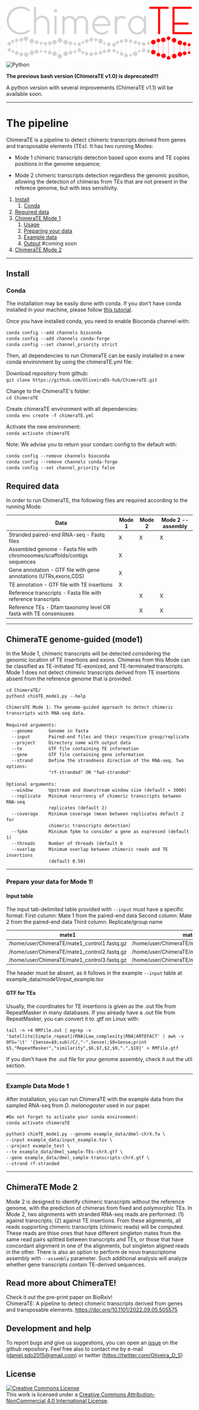 ![image](https://github.com/OliveiraDS-hub/ChimeraTE/blob/main/image/logo.png)
![Python](https://img.shields.io/badge/python-3670A0?style=for-the-badge&logo=python&logoColor=ffdd54)


**The previous bash version (ChimeraTE v1.0) is deprecated!!!**

A python version with several improvements (ChimeraTE v1.1) will be available soon.

---
# The pipeline
ChimeraTE is a pipeline to detect chimeric transcripts derived from genes and transposable elements (TEs). It has two running Modes:

- Mode 1 chimeric transcripts detection based upon exons and TE copies positions in the genome sequence; 

- Mode 2 chimeric transcripts detection regardless the genomic position, allowing the detection of chimeras from TEs that are not present in the referece genome, but with less sensitivity.


1. [Install](#installation)
   1. [Conda](#conda)
2. [Required data](#req_data)
3. [ChimeraTE Mode 1](#mode1)
    1. [Usage](#mode1)
    2. [Preparing your data](#prep_data)
    3. [Example data](#example_m1)
    4. [Output](#out_m1)   #coming soon
4. [ChimeraTE Mode 2](#mode2)

---

## Install <a name="installation"></a>
### Conda <a name="conda"></a>
The installation may be easily done with conda. If you don't have conda installed in your machine, please follow [this tutorial](https://docs.conda.io/projects/conda/en/latest/user-guide/install/linux.html).

Once you have installed conda, you need to enable Bioconda channel with:
````conda config --add channels defaults
conda config --add channels bioconda
conda config --add channels conda-forge
conda config --set channel_priority strict
````

Then, all dependencies to run ChimeraTE can be easily installed in a new conda environment by using the chimeraTE.yml file:

Download repository from github:<br />````git clone https://github.com/OliveiraDS-hub/ChimeraTE.git````

Change to the ChimeraTE's folder:<br />````cd ChimeraTE````

Create chimeraTE environment with all dependencies:<br />````conda env create -f chimeraTE.yml````

Activate the new environment:<br />````conda activate chimeraTE````

Note: We advise you to return your condarc config to the default with:
```
conda config --remove channels bioconda
conda config --remove channels conda-forge
conda config --set channel_priority false
```

## Required data <a name="req_data"></a>
In order to run ChimeraTE, the following files are required according to the running Mode: 

| Data | Mode 1 | Mode 2 | Mode 2 --assembly |
| -------- | -------- | -------- | -------- |
| Stranded paired-end RNA-seq - Fastq files     | X    |   X   |    X   |
| Assembled genome - Fasta file with chromosomes/scaffolds/contigs sequences     | X    |      |       |
| Gene annotation -  GTF file with gene annotations (UTRs,exons,CDS)     | X     |       |       |
| TE annotation -  GTF file with TE insertions     | X     |       |       |
| Reference transcripts - Fasta file with reference transcripts     |      |   X    |    X   |
| Reference TEs - Dfam taxonomy level OR fasta with TE consensuses    |      |   X    |    X   |

---

## ChimeraTE genome-guided (mode1) <a name="mode1"></a>
In the Mode 1, chimeric transcripts will be detected considering the genomic location of TE insertions and exons. Chimeras from this Mode can be classified as TE-initiated TE-exonized, and TE-terminated transcripts. Mode 1 does not detect chimeric transcripts derived from TE insertions absent from the reference genome that is provided. 
````
cd ChimeraTE/
python3 chimTE_mode1.py --help
````
````
ChimeraTE Mode 1: The genome-guided approach to detect chimeric transcripts with RNA-seq data.

Required arguments:
  --genome      Genome in fasta
  --input       Paired-end files and their respective group/replicate
  --project     Directory name with output data
  --te          GTF file containing TE information
  --gene        GTF file containing gene information
  --strand      Define the strandness direction of the RNA-seq. Two options:
                "rf-stranded" OR "fwd-stranded"

Optional arguments:
  --window      Upstream and downstream window size (default = 3000)
  --replicate   Minimum recurrency of chimeric transcripts between RNA-seq
                replicates (default 2)
  --coverage    Minimum coverage (mean between replicates default 2 for
                chimeric transcripts detection)
  --fpkm        Minimum fpkm to consider a gene as expressed (default 1)
  --threads     Number of threads (default 6
  --overlap     Minimum overlap between chimeric reads and TE insertions
                (default 0.50)
````
---

### Prepare your data for Mode 1! <a name="prep_data"></a>
#### Input table
The input tab-delimited table provided with ````--input```` must have a specific format:
First column: Mate 1 from the paired-end data
Second column: Mate 2 from the paired-end data
Third column: Replicate/group name

| mate1 | mate2 | rep | 
| -------- | -------- | -------- |
| /home/user/ChimeraTE/mate1_control1.fastq.gz | /home/user/ChimeraTE/mate2_control1.fastq.gz | rep1 |
| /home/user/ChimeraTE/mate1_control2.fastq.gz | /home/user/ChimeraTE/mate2_control2.fastq.gz | rep2 |
| /home/user/ChimeraTE/mate1_control3.fastq.gz | /home/user/ChimeraTE/mate2_control3.fastq.gz | rep3 |

The header must be absent, as it follows in the example ````--input```` table at example_data/mode1/input_example.tsv

#### GTF for TEs
Usually, the coordinates for TE insertions is given as the .out file from RepeatMasker in many databases. If you already have a .out file from RepeatMasker, you can convert it to .gtf on Linux with:
````
tail -n +4 RMfile.out | egrep -v 'Satellite|Simple_repeat|rRNA|Low_complexity|RNA|ARTEFACT' | awk -v OFS='\t' '{Sense=$9;sub(/C/,"-",Sense);$9=Sense;print $5,"RepeatMasker","similarity",$6,$7,$2,$9,".",$10}' > RMfile.gtf
````
If you don't have the .out file for your genome assembly, check it out the util section.

---
 
### Example Data Mode 1 <a name="example_m1"></a>
After installation, you can run ChimeraTE with the example data from the sampled RNA-seq from *D. melanogaster* used in our paper.

````
#Do not forget to activate your conda environment:
conda activate chimeraTE
````
````
python3 chimTE_mode1.py --genome example_data/dmel-chrX.fa \
--input example_data/input_example.tsv \
--project example_test \
--te example_data/dmel_sample-TEs-chrX.gtf \
--gene example_data/dmel_sample-transcripts-chrX.gtf \
--strand rf-stranded
````
---

## ChimeraTE Mode 2 <a name="mode2"></a>

Mode 2 is designed to identify chimeric transcripts without the reference genome, with the prediction of chimeras from fixed and polymorphic TEs. In Mode 2, two alignments with stranded RNA-seq reads are performed: (1) against transcripts; (2) against TE insertions. From these alignments, all reads supporting chimeric transcripts (chimeric reads) will be computed. These reads are thise ones that have different singleton mates from the same read pairs splitted between transcripts and TEs, or those that have concordant alignment in one of the alignments, but singleton aligned reads in the other. There is also an option to perform de novo transcriptome assembly with ```--assembly``` parameter. Such additional analysis will analyze whether gene transcripts contain TE-derived sequences.




## Read more about ChimeraTE!
Check it out the pre-print paper on BioRxiv!<br />ChimeraTE: A pipeline to detect chimeric transcripts derived from genes and transposable elements. https://doi.org/10.1101/2022.09.05.505575<br />

## Development and help
To report bugs and give us suggestions, you can open an [issue](https://github.com/OliveiraDS-hub/ChimeraTE/issues) on the github repository. Feel free also to contact me by e-mail (daniel.sdo2015@gmail.com) or twitter (https://twitter.com/Oliveira_D_S)

## License
<a rel="license" href="http://creativecommons.org/licenses/by-nc/4.0/"><img alt="Creative Commons License" style="border-width:0" src="https://i.creativecommons.org/l/by-nc/4.0/80x15.png" /></a><br />This work is licensed under a <a rel="license" href="http://creativecommons.org/licenses/by-nc/4.0/">Creative Commons Attribution-NonCommercial 4.0 International License</a>.
